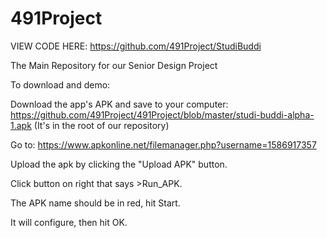 # 491Project
VIEW CODE HERE: https://github.com/491Project/StudiBuddi

The Main Repository for our Senior Design Project


To download and demo: 

Download the app's APK and save to your computer: https://github.com/491Project/491Project/blob/master/studi-buddi-alpha-1.apk
(It's in the root of our repository)

Go to: https://www.apkonline.net/filemanager.php?username=1586917357

Upload the apk by clicking the "Upload APK" button.

Click button on right that says >Run_APK.

The APK name should be in red, hit Start.

It will configure, then hit OK.
